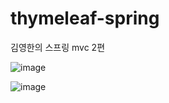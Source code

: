 # thymeleaf-spring

김영한의 스프링 mvc 2편

![image](https://user-images.githubusercontent.com/100108142/221566122-b054a78a-30df-4243-a6e1-4b54dd50b3de.png)

![image](https://user-images.githubusercontent.com/100108142/221566175-7e767670-9d5f-4bf2-9a6f-26ff79c1972f.png)
